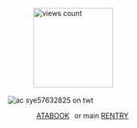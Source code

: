⠀⠀⠀⠀⠀⠀⠀⠀⠀⠀⠀ ⠀<img width="160" src="https://komarev.com/ghpvc/?username=your-github-username&color=3e947b" alt="views count">
 
⠀⠀⠀⠀⠀⠀⠀
![ac sye57632825 on twt](https://i.postimg.cc/TwR3xGnZ/Untitled178_20241019202131.png#left)




⠀⠀⠀⠀⠀⠀⠀⠀⠀⠀⠀⠀⠀[ATABOOK](https://k-ant.atabook.org/)⠀or main [RENTRY](https://rentry.co/kanto)
⠀⠀⠀⠀

